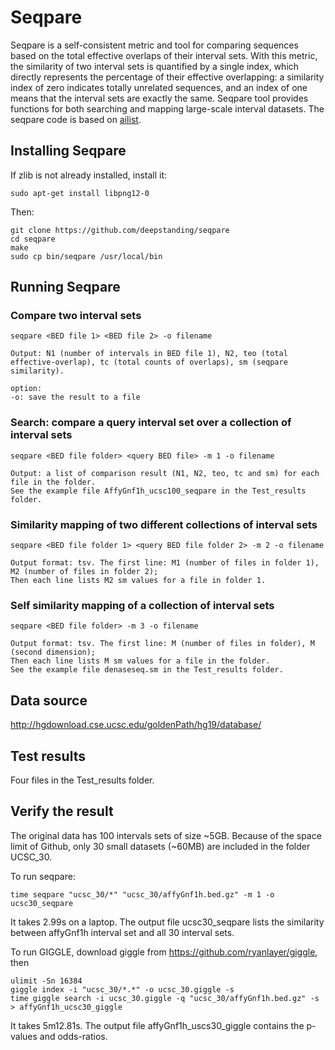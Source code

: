 # Seqpare

Seqpare is a self-consistent metric and tool for comparing sequences based on the total effective overlaps of their interval sets. With this metric, the similarity of two interval sets is quantified by a single index, which directly represents the percentage of their effective overlapping: a similarity index of zero indicates totally unrelated sequences, and an index of one means that the interval sets are exactly the same. Seqpare tool provides functions for both searching and mapping large-scale interval datasets. The seqpare code is based on [ailist][ailist].

## Installing Seqpare

If zlib is not already installed, install it:
```
sudo apt-get install libpng12-0
```
Then:

```
git clone https://github.com/deepstanding/seqpare
cd seqpare
make
sudo cp bin/seqpare /usr/local/bin
```
## Running Seqpare

### Compare two interval sets

```
seqpare <BED file 1> <BED file 2> -o filename

Output: N1 (number of intervals in BED file 1), N2, teo (total effective-overlap), tc (total counts of overlaps), sm (seqpare similarity).

option:
-o: save the result to a file
```

### Search: compare a query interval set over a collection of interval sets

```
seqpare <BED file folder> <query BED file> -m 1 -o filename

Output: a list of comparison result (N1, N2, teo, tc and sm) for each file in the folder.
See the example file AffyGnf1h_ucsc100_seqpare in the Test_results folder.
```

### Similarity mapping of two different collections of interval sets  

```
seqpare <BED file folder 1> <query BED file folder 2> -m 2 -o filename

Output format: tsv. The first line: M1 (number of files in folder 1), M2 (number of files in folder 2);
Then each line lists M2 sm values for a file in folder 1.
```

### Self similarity mapping of a collection of interval sets

```
seqpare <BED file folder> -m 3 -o filename

Output format: tsv. The first line: M (number of files in folder), M (second dimension);
Then each line lists M sm values for a file in the folder.
See the example file denaseseq.sm in the Test_results folder.
```

## Data source

http://hgdownload.cse.ucsc.edu/goldenPath/hg19/database/

## Test results

Four files in the Test_results folder.

[ailist]: https://github.com/databio/AIList

## Verify the result

The original data has 100 intervals sets of size ~5GB. Because of the space limit of Github, only 30 small datasets (~60MB) are included in the folder UCSC_30.

To run seqpare:
```
time seqpare "ucsc_30/*" "ucsc_30/affyGnf1h.bed.gz" -m 1 -o ucsc30_seqpare
```
It takes 2.99s on a laptop. The output file ucsc30_seqpare lists the similarity between affyGnf1h interval set and all 30 interval sets.

To run GIGGLE, download giggle from https://github.com/ryanlayer/giggle, then
```
ulimit -Sn 16384
giggle index -i "ucsc_30/*.*" -o ucsc_30.giggle -s
time giggle search -i ucsc_30.giggle -q "ucsc_30/affyGnf1h.bed.gz" -s > affyGnf1h_ucsc30_giggle
```
It takes 5m12.81s. The output file affyGnf1h_uscs30_giggle contains the p-values and odds-ratios.